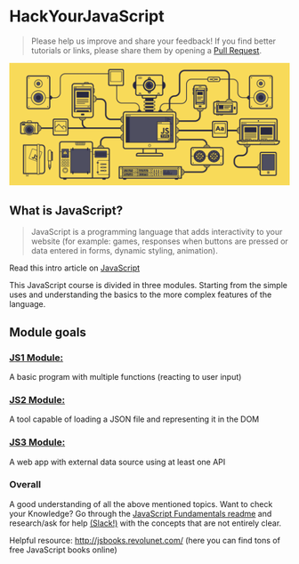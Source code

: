 # HackYourJavaScript

> Please help us improve and share your feedback! If you find better tutorials or links, please share them by opening a [Pull Request](https://github.com/HackYourFuture-CPH/JavaScript/pulls).

![animation of electronic things connected to each other](./JS.gif)

## What is JavaScript?

> JavaScript is a programming language that adds interactivity to your website (for example: games, responses when buttons are pressed or data entered in forms, dynamic styling, animation).

Read this intro article on [JavaScript](https://developer.mozilla.org/en-US/docs/Learn/Getting_started_with_the_web/JavaScript_basics)

This JavaScript course is divided in three modules. Starting from the simple uses and understanding the basics to the more complex features of the language.

## Module goals

### [JS1 Module:](/javascript1)

A basic program with multiple functions (reacting to user input)

### [JS2 Module:](/javascript2)

A tool capable of loading a JSON file and representing it in the DOM

### [JS3 Module:](/javascript3)

A web app with external data source using at least one API

### Overall

A good understanding of all the above mentioned topics. Want to check your Knowledge?
Go through the [JavaScript Fundamentals readme](/fundamentals) and research/ask for help [(Slack!)](https://hackyourfuture-cph.slack.com) with the concepts that are not entirely clear.

Helpful resource: <http://jsbooks.revolunet.com/> (here you can find tons of free JavaScript books online)
